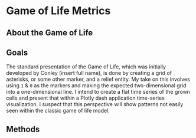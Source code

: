 # Game of Life Metrics

## About the Game of Life

## Goals

The standard presentation of the Game of Life, which was initially developed by Conley (insert full name), is done by creating a grid of asterisks, or some other marker, and a relief entity. My take on this involves using `1` & `0` as the markers and making the expected two-dimensional grid into a one-dimensional line. I intend to create a flat time series of the grown cells and present that within a Plotly dash application time-series visualization. I suspect that this perspective will show patterns not easily seen within the classic game of life model.

## Methods

